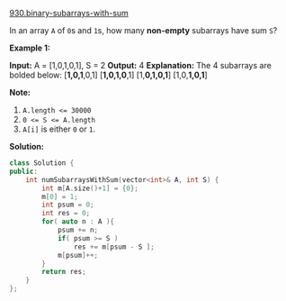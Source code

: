 [930.binary-subarrays-with-sum](https://leetcode.com/problems/binary-subarrays-with-sum/)  

In an array `A` of `0`s and `1`s, how many **non-empty** subarrays have sum `S`?

**Example 1:**

**Input:** A = \[1,0,1,0,1\], S = 2
**Output:** 4
**Explanation:** 
The 4 subarrays are bolded below:
\[**1,0,1**,0,1\]
\[**1,0,1,0**,1\]
\[1,**0,1,0,1**\]
\[1,0,**1,0,1**\]

**Note:**

1.  `A.length <= 30000`
2.  `0 <= S <= A.length`
3.  `A[i]` is either `0` or `1`.  



**Solution:**  

```cpp
class Solution {
public:
    int numSubarraysWithSum(vector<int>& A, int S) {
        int m[A.size()+1] = {0};
        m[0] = 1;
        int psum = 0;
        int res = 0;
        for( auto n : A ){
            psum += n;
            if( psum >= S )
                res += m[psum - S ];
            m[psum]++;
        }
        return res;
    }
};
```
      